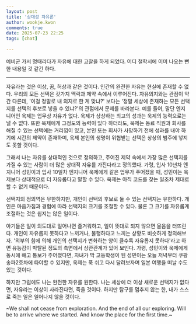 ```yaml
---  
layout: post  
title: '상대성 자유론'  
author: wookje.kwon  
comments: true  
date: 2025-07-23 22:25  
tags: [chat]  
  
---  
```


예비군 가서 멍때리다가 자유에 대한 고찰을 하게 되었다. 어디 철학서에 이미 나오는 뻔한 내용일 것 같긴 하다.  

---

자유라는 것은 이상, 꿈, 허상과 같은 것이다. 인간의 완전한 자유는 현실에 존재할 수 없다. 우리의 모든 선택은 갖가지 맥락과 제약 속에서 이루어진다. 자유의지와는 관점이 약간 다른데, '이걸 정말로 내 의지로 한 게 맞냐?' 보다는 '정말 세상에 존재하는 모든 선택지를 선택의 후보로 넣을 수 있냐?'의 관점에서 문제를 바라본다. 예를 들어, 말단 엔지니어인 욱제는 업무상 자유가 없다. 욱제가 상상하는 최고의 성과는 욱제의 능력으로는 낼 수 없다. 또한 욱제에게 그정도의 능력이 있다 하더라도, 욱제는 동료 직원과 회사를 해칠 수 있는 선택에는 거리낌이 있고, 본인 또는 회사가 사망하기 전에 성과를 내야 하기에 시간의 제약이 존재하며, 욱제 본인의 생명이 위협받는 선택은 상상의 범주에 넣지도 못할 것이다.  

그래서 나는 자유를 상대적인 것으로 정의하고, 주어진 제약 속에서 가장 많은 선택지를 가질 수 있는 사람이 더 많은 상대적 자유를 가진다라고 정의했다. 가령, 입사 10년차 엔지니어 성민이과 입사 10일차 엔지니어 욱제에게 같은 업무가 주어졌을 때, 성민이는 욱제보다 상대적으로 더 자유롭다고 말할 수 있다. 욱제는 아직 코드를 찾는 일조차 제대로 할 수 없기 때문이다.  

선택지의 정의역은 무한하지만, 개인이 선택의 후보로 둘 수 있는 선택지는 유한하다. 개인은 마음가짐과 경험에 따라 선택지의 크기를 조절할 수 있다. 물론 그 크기를 자유롭게 조절하는 것은 쉽지는 않은 일이다.  

아기들은 일이 의도대로 일어나면 즐거워하고, 일이 뜻대로 되지 않으면 울음을 터뜨린다. 개인이 자유롭지 못하다고 느끼거나, 불행하다고 느끼는 상황도 비슷하게 정의해보자. '외부의 힘에 의해 개인의 선택지가 변화하는 양이 클수록 자유롭지 못하다'라고 하면 유능감이 박탈된 정도의 측면에서 상관관계가 있어 보인다. 가령, 성민이와 욱제에게 동시에 해고 통보가 주어졌다면, 자녀가 막 고등학생이 된 성민이는 오늘 저녁부터 쿠팡 송파2호차에 타야할 수 있지만, 욱제는 푹 쉬고 다시 달려보자며 일본 여행을 떠날 수도 있는 것이다.  

하지만 그럼에도 나는 완전한 자유를 원한다. 나는 세상에 더 이상 새로운 선택지가 없다면, 자유라는 이상이 사라진다면, 죽을 것이다. 하지만 탐구를 멈추지 않는 한, 내가 스스로 죽는 일은 일어나지 않을 것이다.  

~We shall not cease from exploration. And the end of all our exploring. Will be to arrive where we started. And know the place for the first time.~  
